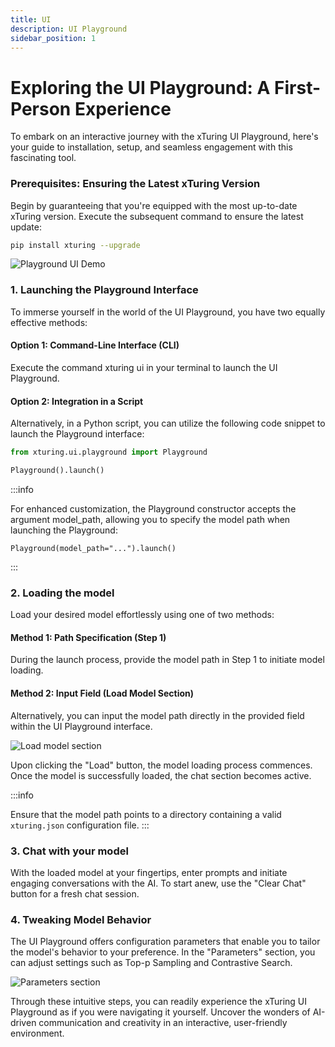 ```yaml
---
title: UI
description: UI Playground
sidebar_position: 1
---
```



# Exploring the UI Playground: A First-Person Experience

To embark on an interactive journey with the xTuring UI Playground, here's your guide to installation, setup, and seamless engagement with this fascinating tool.

### Prerequisites: Ensuring the Latest xTuring Version
<!-- Be sure to have the latest version of xturing installed: -->

Begin by guaranteeing that you're equipped with the most up-to-date xTuring version. Execute the subsequent command to ensure the latest update:

```sh
pip install xturing --upgrade
```

![Playground UI Demo](/img/playground/ui-playground.gif)

<!-- ### 1. Launch the playground -->
### 1. Launching the Playground Interface

To immerse yourself in the world of the UI Playground, you have two equally effective methods:

#### Option 1: Command-Line Interface (CLI)

Execute the command xturing ui in your terminal to launch the UI Playground.

#### Option 2: Integration in a Script

Alternatively, in a Python script, you can utilize the following code snippet to launch the Playground interface:

<!-- To launch the playground interface, you can either run `xturing ui` on the CLI or in a script as follows: -->

```python
from xturing.ui.playground import Playground

Playground().launch()
```

:::info
<!-- `Playground` constructor accepts the following argument: -->
For enhanced customization, the Playground constructor accepts the argument model_path, allowing you to specify the model path when launching the Playground:
```
Playground(model_path="...").launch()
```
:::

### 2. Loading the model

Load your desired model effortlessly using one of two methods:

<!-- You can load the model by specifying the model path in the step 1 or by providing the path in the input field. -->

#### Method 1: Path Specification (Step 1)

During the launch process, provide the model path in Step 1 to initiate model loading.

#### Method 2: Input Field (Load Model Section)

Alternatively, you can input the model path directly in the provided field within the UI Playground interface.

![Load model section](/img/playground/load-model.png)

<!-- When you press the load button, model loading will start. Once the model is loaded successfully the chat section is enabled. -->
Upon clicking the "Load" button, the model loading process commences. Once the model is successfully loaded, the chat section becomes active.

:::info
<!-- Model path should be a directory containing a valid `xturing.json` config file. -->
Ensure that the model path points to a directory containing a valid `xturing.json` configuration file.
:::

### 3. Chat with your model

<!-- Enter the prompt and start chatting with the model. Use the `Clear chat` to start a new chat. -->
With the loaded model at your fingertips, enter prompts and initiate engaging conversations with the AI. To start anew, use the "Clear Chat" button for a fresh chat session.

### 4. Tweaking Model Behavior

<!-- We provide some configuration parameters to change the behavior of the model: `Top-p sampling`, `Contrastive search`. You can change the parameters by using the input fields in the `Parameters` section. -->

The UI Playground offers configuration parameters that enable you to tailor the model's behavior to your preference. In the "Parameters" section, you can adjust settings such as Top-p Sampling and Contrastive Search.

![Parameters section](/img/playground/parameters.png)

Through these intuitive steps, you can readily experience the xTuring UI Playground as if you were navigating it yourself. Uncover the wonders of AI-driven communication and creativity in an interactive, user-friendly environment.
